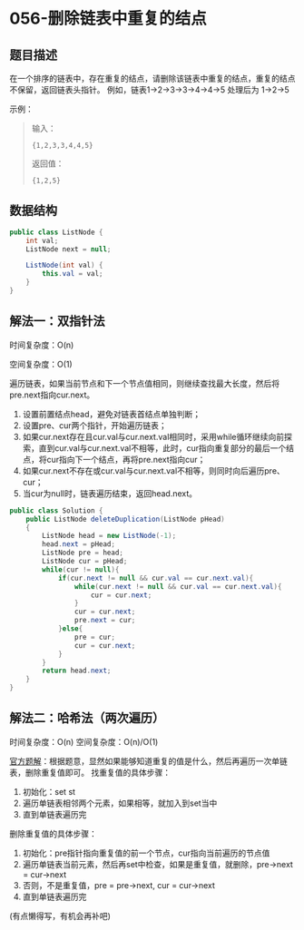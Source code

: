 # 056-删除链表中重复的结点

## 题目描述

在一个排序的链表中，存在重复的结点，请删除该链表中重复的结点，重复的结点不保留，返回链表头指针。 例如，链表1->2->3->3->4->4->5 处理后为 1->2->5

示例：

> 输入：
>
> ```
> {1,2,3,3,4,4,5}
> ```
>
> 返回值：
>
> ```
> {1,2,5}
> ```

## 

## 数据结构

```java
public class ListNode {
    int val;
    ListNode next = null;

    ListNode(int val) {
        this.val = val;
    }
}
```

## 解法一：双指针法

时间复杂度：O(n)

空间复杂度：O(1)

遍历链表，如果当前节点和下一个节点值相同，则继续查找最大长度，然后将pre.next指向cur.next。

1. 设置前置结点head，避免对链表首结点单独判断；
2. 设置pre、cur两个指针，开始遍历链表；
3. 如果cur.next存在且cur.val与cur.next.val相同时，采用while循环继续向前探索，直到cur.val与cur.next.val不相等，此时，cur指向重复部分的最后一个结点，将cur指向下一个结点，再将pre.next指向cur；
4. 如果cur.next不存在或cur.val与cur.next.val不相等，则同时向后遍历pre、cur；
5. 当cur为null时，链表遍历结束，返回head.next。

```java
public class Solution {
    public ListNode deleteDuplication(ListNode pHead)
    {
        ListNode head = new ListNode(-1);
        head.next = pHead;
        ListNode pre = head;
        ListNode cur = pHead;
        while(cur != null){
            if(cur.next != null && cur.val == cur.next.val){
                while(cur.next != null && cur.val == cur.next.val){
                    cur = cur.next;
                }
                cur = cur.next;
                pre.next = cur;
            }else{
                pre = cur;
                cur = cur.next;
            }
        }
        return head.next;
    }
}
```

## 解法二：哈希法（两次遍历）

时间复杂度：O(n)
空间复杂度：O(n)/O(1)

[官方题解](https://blog.nowcoder.net/n/1bc2d6fc57c749eba967245e67005765?f=comment)：根据题意，显然如果能够知道重复的值是什么，然后再遍历一次单链表，删除重复值即可。
找重复值的具体步骤：

1. 初始化：set<int> st
2. 遍历单链表相邻两个元素，如果相等，就加入到set当中
3. 直到单链表遍历完

删除重复值的具体步骤：

1. 初始化：pre指针指向重复值的前一个节点，cur指向当前遍历的节点值
2. 遍历单链表当前元素，然后再set中检查，如果是重复值，就删除，pre->next = cur->next
3. 否则，不是重复值，pre = pre->next, cur = cur->next
4. 直到单链表遍历完

(有点懒得写，有机会再补吧)

```java

```

